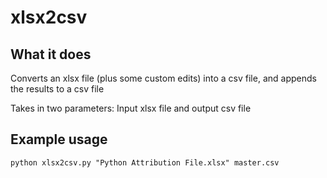 # xlsx2csv

## What it does

Converts an xlsx file (plus some custom edits) into a csv file, and appends the results to a csv file

Takes in two parameters: Input xlsx file and output csv file

## Example usage

```
python xlsx2csv.py "Python Attribution File.xlsx" master.csv
```
